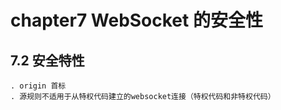 # chapter7 WebSocket 的安全性   

## 7.2 安全特性   

    . origin 首标   
    . 源规则不适用于从特权代码建立的websocket连接（特权代码和非特权代码）   
    